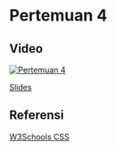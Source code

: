 # Pertemuan 4

## Video

[![Pertemuan 4](https://img.youtube.com/vi/ZgQ_RLieM98/0.jpg)](https://www.youtube.com/watch?v=ZgQ_RLieM98)

[Slides](https://docs.google.com/presentation/d/15GEWkJahsViQOABhbOcZ6xdtQZKegHwf0JI1vy4zcnY/edit?usp=sharing)

## Referensi

[W3Schools CSS](https://www.w3schools.com/css/default.asp)

